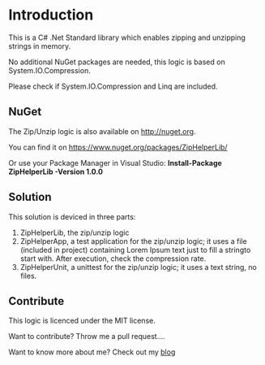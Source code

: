 # Introduction

This is a C# .Net Standard library which enables zipping and unzipping strings in memory.

No additional NuGet packages are needed, this logic is based on System.IO.Compression.

Please check if System.IO.Compression and Linq are included.

## NuGet

The Zip/Unzip logic is also available on http://nuget.org. 

You can find it on https://www.nuget.org/packages/ZipHelperLib/

Or use your Package Manager in Visual Studio: **Install-Package ZipHelperLib -Version 1.0.0**

## Solution

This solution is deviced in three parts:

1. ZipHelperLib, the zip/unzip logic
2. ZipHelperApp, a test application for the zip/unzip logic; it uses a file (included in project) containing Lorem Ipsum text just to fill a stringto start with. After execution, check the compression rate. 
3. ZipHelperUnit, a unittest for the zip/unzip logic; it uses a text string, no files.

## Contribute

This logic is licenced under the MIT license.

Want to contribute? Throw me a pull request....

Want to know more about me? Check out my [blog](http://blog.vandevelde-online.com)
